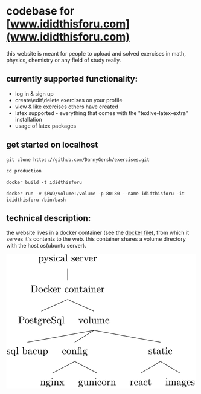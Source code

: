 # codebase for [www.ididthisforu.com](www.ididthisforu.com)

this website is meant for people to upload and solved exercises in math, physics, chemistry or any field of study really.

## currently supported functionality:

* log in & sign up
* create\edit\delete exercises on your profile
* view & like exercises others have created
* latex supported - everything that comes with the "texlive-latex-extra" installation
* usage of latex packages

## get started on localhost

```console
git clone https://github.com/DannyGersh/exercises.git
```
```console
cd production
```
```console
docker build -t ididthisforu 
```
```console
docker run -v $PWD/volume:/volume -p 80:80 --name ididthisforu -it ididthisforu /bin/bash
```

## technical description:

the website lives in a docker container (see the [docker file](https://github.com/DannyGersh/exercises/blob/main/production/Dockerfile)), from which it serves it's contents to the web. this container shares a volume directory with the host os(ubuntu server).

![main.svg](https://github.com/DannyGersh/exercises/blob/main/misc/main.svg)
